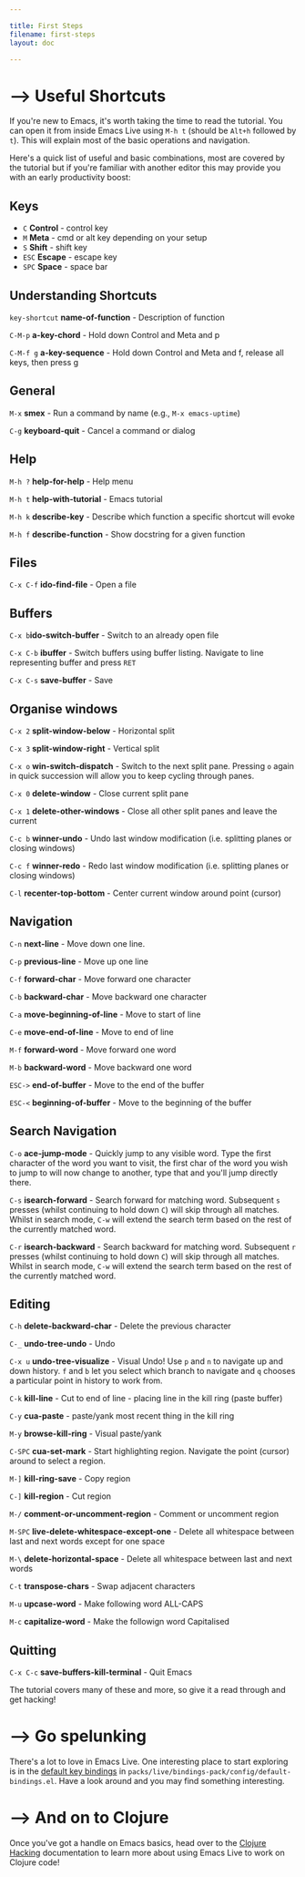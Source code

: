 ```yaml
---

title: First Steps
filename: first-steps
layout: doc

---
```


# --> Useful Shortcuts

If you're new to Emacs, it's worth taking the time to read the
tutorial. You can open it from inside Emacs Live using `M-h t` (should
be `Alt+h` followed by `t`). This will explain most of the basic
operations and navigation.

Here's a quick list of useful and basic combinations, most are covered
by the tutorial but if you're familiar with another editor this may
provide you with an early productivity boost:

## Keys

* `C` **Control** - control key
* `M` **Meta** - cmd or alt key depending on your setup
* `S` **Shift** - shift key
* `ESC` **Escape** - escape key
* `SPC` **Space** - space bar

## Understanding Shortcuts

`key-shortcut` **name-of-function** - Description of function

`C-M-p` **a-key-chord** - Hold down Control and Meta and p

`C-M-f g` **a-key-sequence** - Hold down Control and Meta and f, release all keys, then press g

## General

`M-x` **smex** - Run a command by name (e.g., `M-x emacs-uptime`)

`C-g` **keyboard-quit** - Cancel a command or dialog

## Help

`M-h ?` **help-for-help** - Help menu

`M-h t` **help-with-tutorial** - Emacs tutorial

`M-h k` **describe-key** - Describe which function a specific shortcut will evoke

`M-h f` **describe-function** - Show docstring for a given function

## Files

`C-x C-f` **ido-find-file** - Open a file

## Buffers

`C-x b`**ido-switch-buffer**  - Switch to an already open file

`C-x C-b` **ibuffer** - Switch buffers using buffer listing. Navigate to line representing buffer and press `RET`

`C-x C-s` **save-buffer** - Save

## Organise windows

`C-x 2` **split-window-below** - Horizontal split

`C-x 3` **split-window-right** - Vertical split

`C-x o` **win-switch-dispatch** - Switch to the next split pane. Pressing `o` again in quick succession will allow you to keep cycling through panes.

`C-x 0` **delete-window** - Close current split pane

`C-x 1` **delete-other-windows** - Close all other split panes and leave the current

`C-c b` **winner-undo** - Undo last window modification (i.e. splitting planes or closing windows)

`C-c f` **winner-redo** - Redo last window modification (i.e. splitting planes or closing windows)

`C-l` **recenter-top-bottom** - Center current window around point (cursor)

## Navigation

`C-n` **next-line** - Move down one line.

`C-p` **previous-line** - Move up one line

`C-f` **forward-char** - Move forward one character

`C-b` **backward-char** - Move backward one character

`C-a` **move-beginning-of-line** - Move to start of line

`C-e` **move-end-of-line** - Move to end of line

`M-f` **forward-word** - Move forward one word

`M-b` **backward-word** - Move backward one word

`ESC->` **end-of-buffer** - Move to the end of the buffer

`ESC-<` **beginning-of-buffer** - Move to the beginning of the buffer

## Search Navigation

`C-o` **ace-jump-mode** - Quickly jump to any visible word. Type the first character of the word you want to visit, the first char of the word you wish to jump to will now change to another, type that and you'll jump directly there.

`C-s` **isearch-forward** - Search forward for matching word. Subsequent `s` presses (whilst continuing to  hold down `C`) will skip through all matches. Whilst in search mode, `C-w` will extend the search term based on the rest of the currently matched word.

`C-r` **isearch-backward** - Search backward for matching word. Subsequent `r` presses (whilst continuing to  hold down `C`) will skip through all matches. Whilst in search mode, `C-w` will extend the search term based on the rest of the currently matched word.


## Editing

`C-h` **delete-backward-char** - Delete the previous character

`C-_` **undo-tree-undo** - Undo

`C-x u` **undo-tree-visualize** - Visual Undo! Use `p` and `n` to navigate up and down history. `f` and `b` let you select which branch to navigate and `q` chooses a particular point in history to work from.

`C-k` **kill-line** - Cut to end of line - placing line in the kill ring (paste buffer)

`C-y` **cua-paste**  - paste/yank most recent thing in the kill ring

`M-y` **browse-kill-ring** - Visual paste/yank

`C-SPC` **cua-set-mark** - Start highlighting region. Navigate the point (cursor) around to select a region.

`M-]` **kill-ring-save** - Copy region

`C-]` **kill-region** - Cut region

`M-/` **comment-or-uncomment-region** - Comment or uncomment region

`M-SPC` **live-delete-whitespace-except-one** - Delete all whitespace between last and next words except for one space

`M-\` **delete-horizontal-space** - Delete all whitespace between last and next words

`C-t` **transpose-chars** - Swap adjacent characters

`M-u` **upcase-word** - Make following word ALL-CAPS

`M-c` **capitalize-word** - Make the followign word Capitalised

## Quitting
`C-x C-c` **save-buffers-kill-terminal** - Quit Emacs


The tutorial covers many of these and more, so give it a read through and get hacking!

# --> Go spelunking

There's a lot to love in Emacs Live. One interesting place to start
exploring is in the
[default key bindings](https://github.com/overtone/emacs-live/blob/master/packs/live/bindings-pack/config/default-bindings.el)
in `packs/live/bindings-pack/config/default-bindings.el`. Have a look
around and you may find something interesting.

# --> And on to Clojure

Once you've got a handle on Emacs basics, head over to the
[Clojure Hacking](doc-clojure.html) documentation to learn more about
using Emacs Live to work on Clojure code!
